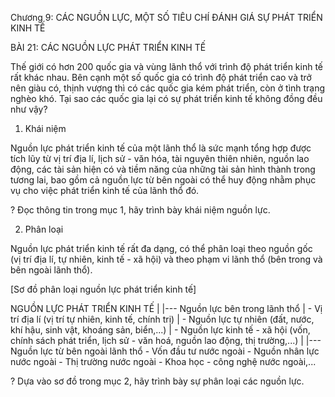 Chương 9: CÁC NGUỒN LỰC, MỘT SỐ TIÊU CHÍ ĐÁNH GIÁ SỰ PHÁT TRIỂN KINH TẾ

BÀI 21: CÁC NGUỒN LỰC PHÁT TRIỂN KINH TẾ

Thế giới có hơn 200 quốc gia và vùng lãnh thổ với trình độ phát triển kinh tế rất khác nhau. Bên cạnh một số quốc gia có trình độ phát triển cao và trở nên giàu có, thịnh vượng thì có các quốc gia kém phát triển, còn ở tình trạng nghèo khó. Tại sao các quốc gia lại có sự phát triển kinh tế không đồng đều như vậy?

1. Khái niệm

Nguồn lực phát triển kinh tế của một lãnh thổ là sức mạnh tổng hợp được tích lũy từ vị trí địa lí, lịch sử - văn hóa, tài nguyên thiên nhiên, nguồn lao động, các tài sản hiện có và tiềm năng của những tài sản hình thành trong tương lai, bao gồm cả nguồn lực từ bên ngoài có thể huy động nhằm phục vụ cho việc phát triển kinh tế của lãnh thổ đó.

? Đọc thông tin trong mục 1, hãy trình bày khái niệm nguồn lực.

2. Phân loại

Nguồn lực phát triển kinh tế rất đa dạng, có thể phân loại theo nguồn gốc (vị trí địa lí, tự nhiên, kinh tế - xã hội) và theo phạm vi lãnh thổ (bên trong và bên ngoài lãnh thổ).

[Sơ đồ phân loại nguồn lực phát triển kinh tế]

NGUỒN LỰC PHÁT TRIỂN KINH TẾ
|
|--- Nguồn lực bên trong lãnh thổ
|    - Vị trí địa lí (vị trí tự nhiên, kinh tế, chính trị)
|    - Nguồn lực tự nhiên (đất, nước, khí hậu, sinh vật, khoáng sản, biển,...)
|    - Nguồn lực kinh tế - xã hội (vốn, chính sách phát triển, lịch sử - văn hoá, nguồn lao động, thị trường,...)
|
|--- Nguồn lực từ bên ngoài lãnh thổ
     - Vốn đầu tư nước ngoài
     - Nguồn nhân lực nước ngoài
     - Thị trường nước ngoài
     - Khoa học - công nghệ nước ngoài,...

? Dựa vào sơ đồ trong mục 2, hãy trình bày sự phân loại các nguồn lực.